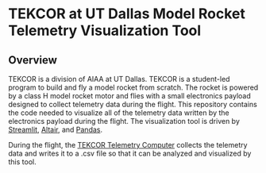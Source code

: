 # TEKCOR at UT Dallas Model Rocket Telemetry Visualization Tool
## Overview
TEKCOR is a division of AIAA at UT Dallas. TEKCOR is a student-led program to build and fly a model rocket from scratch. The rocket is powered by a class H model rocket motor and flies with a small electronics payload designed to collect telemetry data during the flight. This repository contains the code needed to visualize all of the telemetry data written by the electronics payload during the flight. The visualization tool is driven by [Streamlit](https://streamlit.io/), [Altair](https://altair-viz.github.io/), and [Pandas](https://pandas.pydata.org/).

During the flight, the [TEKCOR Telemetry Computer](https://github.com/JackCSheehan/tekcor-telemetry-computer) collects the telemetry data and writes it to a .csv file so that it can be analyzed and visualized by this tool.
